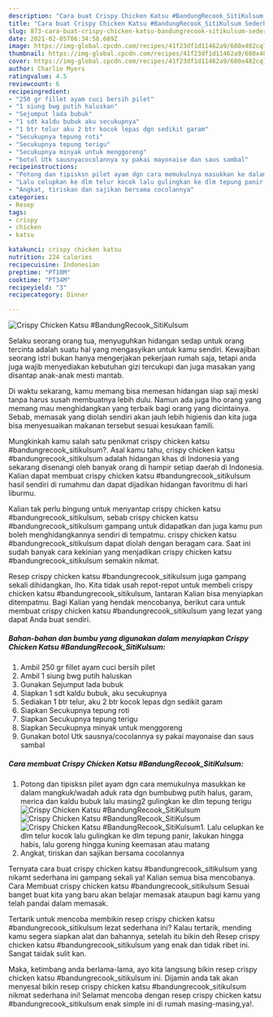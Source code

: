 ```yaml
---
description: "Cara buat Crispy Chicken Katsu #BandungRecook_SitiKulsum Sederhana dan Mudah Dibuat"
title: "Cara buat Crispy Chicken Katsu #BandungRecook_SitiKulsum Sederhana dan Mudah Dibuat"
slug: 873-cara-buat-crispy-chicken-katsu-bandungrecook-sitikulsum-sederhana-dan-mudah-dibuat
date: 2021-02-05T06:34:58.689Z
image: https://img-global.cpcdn.com/recipes/41f23df1d11462a9/680x482cq70/crispy-chicken-katsu-bandungrecook_sitikulsum-foto-resep-utama.jpg
thumbnail: https://img-global.cpcdn.com/recipes/41f23df1d11462a9/680x482cq70/crispy-chicken-katsu-bandungrecook_sitikulsum-foto-resep-utama.jpg
cover: https://img-global.cpcdn.com/recipes/41f23df1d11462a9/680x482cq70/crispy-chicken-katsu-bandungrecook_sitikulsum-foto-resep-utama.jpg
author: Charlie Myers
ratingvalue: 4.5
reviewcount: 6
recipeingredient:
- "250 gr fillet ayam cuci bersih pilet"
- "1 siung bwg putih haluskan"
- "Sejumput lada bubuk"
- "1 sdt kaldu bubuk aku secukupnya"
- "1 btr telur aku 2 btr kocok lepas dgn sedikit garam"
- "Secukupnya tepung roti"
- "Secukupnya tepung terigu"
- "Secukupnya minyak untuk menggoreng"
- "botol Utk sausnyacocolannya sy pakai mayonaise dan saus sambal"
recipeinstructions:
- "Potong dan tipisksn pilet ayam dgn cara memukulnya masukkan ke dalam mangkuk/wadah aduk rata dgn bumbubwg putih halus, garam, merica dan kaldu bubuk lalu masing2 gulingkan ke dlm tepung terigu"
- "Lalu celupkan ke dlm telur kocok lalu gulingkan ke dlm tepung panir, lakukan hingga habis, lalu goreng hingga kuning keemasan atau matang"
- "Angkat, tiriskan dan sajikan bersama cocolannya"
categories:
- Resep
tags:
- crispy
- chicken
- katsu

katakunci: crispy chicken katsu 
nutrition: 224 calories
recipecuisine: Indonesian
preptime: "PT10M"
cooktime: "PT34M"
recipeyield: "3"
recipecategory: Dinner

---
```



![Crispy Chicken Katsu #BandungRecook_SitiKulsum](https://img-global.cpcdn.com/recipes/41f23df1d11462a9/680x482cq70/crispy-chicken-katsu-bandungrecook_sitikulsum-foto-resep-utama.jpg)

Selaku seorang orang tua, menyuguhkan hidangan sedap untuk orang tercinta adalah suatu hal yang mengasyikan untuk kamu sendiri. Kewajiban seorang istri bukan hanya mengerjakan pekerjaan rumah saja, tetapi anda juga wajib menyediakan kebutuhan gizi tercukupi dan juga masakan yang disantap anak-anak mesti mantab.

Di waktu  sekarang, kamu memang bisa memesan hidangan siap saji meski tanpa harus susah membuatnya lebih dulu. Namun ada juga lho orang yang memang mau menghidangkan yang terbaik bagi orang yang dicintainya. Sebab, memasak yang diolah sendiri akan jauh lebih higienis dan kita juga bisa menyesuaikan makanan tersebut sesuai kesukaan famili. 



Mungkinkah kamu salah satu penikmat crispy chicken katsu #bandungrecook_sitikulsum?. Asal kamu tahu, crispy chicken katsu #bandungrecook_sitikulsum adalah hidangan khas di Indonesia yang sekarang disenangi oleh banyak orang di hampir setiap daerah di Indonesia. Kalian dapat membuat crispy chicken katsu #bandungrecook_sitikulsum hasil sendiri di rumahmu dan dapat dijadikan hidangan favoritmu di hari liburmu.

Kalian tak perlu bingung untuk menyantap crispy chicken katsu #bandungrecook_sitikulsum, sebab crispy chicken katsu #bandungrecook_sitikulsum gampang untuk didapatkan dan juga kamu pun boleh menghidangkannya sendiri di tempatmu. crispy chicken katsu #bandungrecook_sitikulsum dapat diolah dengan beragam cara. Saat ini sudah banyak cara kekinian yang menjadikan crispy chicken katsu #bandungrecook_sitikulsum semakin nikmat.

Resep crispy chicken katsu #bandungrecook_sitikulsum juga gampang sekali dihidangkan, lho. Kita tidak usah repot-repot untuk membeli crispy chicken katsu #bandungrecook_sitikulsum, lantaran Kalian bisa menyiapkan ditempatmu. Bagi Kalian yang hendak mencobanya, berikut cara untuk membuat crispy chicken katsu #bandungrecook_sitikulsum yang lezat yang dapat Anda buat sendiri.

<!--inarticleads1-->

##### Bahan-bahan dan bumbu yang digunakan dalam menyiapkan Crispy Chicken Katsu #BandungRecook_SitiKulsum:

1. Ambil 250 gr fillet ayam cuci bersih pilet
1. Ambil 1 siung bwg putih haluskan
1. Gunakan Sejumput lada bubuk
1. Siapkan 1 sdt kaldu bubuk, aku secukupnya
1. Sediakan 1 btr telur, aku 2 btr kocok lepas dgn sedikit garam
1. Siapkan Secukupnya tepung roti
1. Siapkan Secukupnya tepung terigu
1. Siapkan Secukupnya minyak untuk menggoreng
1. Gunakan botol Utk sausnya/cocolannya sy pakai mayonaise dan saus sambal




<!--inarticleads2-->

##### Cara membuat Crispy Chicken Katsu #BandungRecook_SitiKulsum:

1. Potong dan tipisksn pilet ayam dgn cara memukulnya masukkan ke dalam mangkuk/wadah aduk rata dgn bumbubwg putih halus, garam, merica dan kaldu bubuk lalu masing2 gulingkan ke dlm tepung terigu
<img src="https://img-global.cpcdn.com/steps/8b7d24a9cc133c22/160x128cq70/crispy-chicken-katsu-bandungrecook_sitikulsum-langkah-memasak-1-foto.jpg" alt="Crispy Chicken Katsu #BandungRecook_SitiKulsum"><img src="https://img-global.cpcdn.com/steps/c3ee806f7a925e2e/160x128cq70/crispy-chicken-katsu-bandungrecook_sitikulsum-langkah-memasak-1-foto.jpg" alt="Crispy Chicken Katsu #BandungRecook_SitiKulsum"><img src="https://img-global.cpcdn.com/steps/b51911f7205b12b9/160x128cq70/crispy-chicken-katsu-bandungrecook_sitikulsum-langkah-memasak-1-foto.jpg" alt="Crispy Chicken Katsu #BandungRecook_SitiKulsum">1. Lalu celupkan ke dlm telur kocok lalu gulingkan ke dlm tepung panir, lakukan hingga habis, lalu goreng hingga kuning keemasan atau matang
1. Angkat, tiriskan dan sajikan bersama cocolannya




Ternyata cara buat crispy chicken katsu #bandungrecook_sitikulsum yang nikamt sederhana ini gampang sekali ya! Kalian semua bisa mencobanya. Cara Membuat crispy chicken katsu #bandungrecook_sitikulsum Sesuai banget buat kita yang baru akan belajar memasak ataupun bagi kamu yang telah pandai dalam memasak.

Tertarik untuk mencoba membikin resep crispy chicken katsu #bandungrecook_sitikulsum lezat sederhana ini? Kalau tertarik, mending kamu segera siapkan alat dan bahannya, setelah itu bikin deh Resep crispy chicken katsu #bandungrecook_sitikulsum yang enak dan tidak ribet ini. Sangat taidak sulit kan. 

Maka, ketimbang anda berlama-lama, ayo kita langsung bikin resep crispy chicken katsu #bandungrecook_sitikulsum ini. Dijamin anda tak akan menyesal bikin resep crispy chicken katsu #bandungrecook_sitikulsum nikmat sederhana ini! Selamat mencoba dengan resep crispy chicken katsu #bandungrecook_sitikulsum enak simple ini di rumah masing-masing,ya!.

